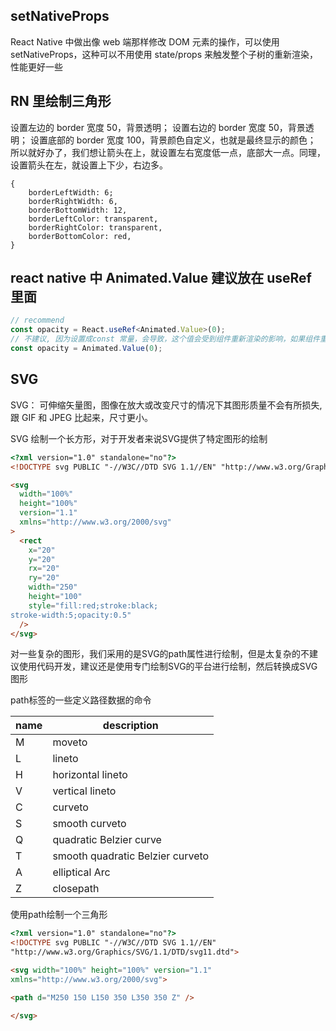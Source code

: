 ## setNativeProps

React Native 中做出像 web 端那样修改 DOM 元素的操作，可以使用 setNativeProps，这种可以不用使用 state/props 来触发整个子树的重新渲染，性能更好一些

## RN 里绘制三角形

设置左边的 border 宽度 50，背景透明；
设置右边的 border 宽度 50，背景透明；
设置底部的 border 宽度 100，背景颜色自定义，也就是最终显示的颜色；
所以就好办了，我们想让箭头在上，就设置左右宽度低一点，底部大一点。同理，设置箭头在左，就设置上下少，右边多。

```
{
    borderLeftWidth: 6;
    borderRightWidth: 6,
    borderBottomWidth: 12,
    borderLeftColor: transparent,
    borderRightColor: transparent,
    borderBottomColor: red,
}

```

## react native 中 Animated.Value 建议放在 useRef 里面

```ts
// recommend
const opacity = React.useRef<Animated.Value>(0);
// 不建议, 因为设置成const 常量，会导致，这个值会受到组件重新渲染的影响，如果组件重新渲染，opacity就会重新创建，被重新赋值为初始值
const opacity = Animated.Value(0);
```

## SVG

SVG： 可伸缩矢量图，图像在放大或改变尺寸的情况下其图形质量不会有所损失,跟 GIF 和 JPEG 比起来，尺寸更小。

SVG 绘制一个长方形，对于开发者来说SVG提供了特定图形的绘制
```html
<?xml version="1.0" standalone="no"?>
<!DOCTYPE svg PUBLIC "-//W3C//DTD SVG 1.1//EN" "http://www.w3.org/Graphics/SVG/1.1/DTD/svg11.dtd">

<svg
  width="100%"
  height="100%"
  version="1.1"
  xmlns="http://www.w3.org/2000/svg"
>
  <rect
    x="20"
    y="20"
    rx="20"
    ry="20"
    width="250"
    height="100"
    style="fill:red;stroke:black;
stroke-width:5;opacity:0.5"
  />
</svg>
```

对一些复杂的图形，我们采用的是SVG的path属性进行绘制，但是太复杂的不建议使用代码开发，建议还是使用专门绘制SVG的平台进行绘制，然后转换成SVG图形

path标签的一些定义路径数据的命令

|  name   | description   |
|  ----  | ----  |
| M  | moveto |
| L  | lineto  |
| H  | horizontal lineto |
| V  | vertical lineto  |
| C  | curveto  |
| S  | smooth curveto  |
| Q  | quadratic Belzier curve  |
| T  |  smooth quadratic Belzier curveto  |
| A  | elliptical Arc |
| Z  | closepath  |


使用path绘制一个三角形
```html
<?xml version="1.0" standalone="no"?>
<!DOCTYPE svg PUBLIC "-//W3C//DTD SVG 1.1//EN" 
"http://www.w3.org/Graphics/SVG/1.1/DTD/svg11.dtd">

<svg width="100%" height="100%" version="1.1"
xmlns="http://www.w3.org/2000/svg">

<path d="M250 150 L150 350 L350 350 Z" />

</svg>
```